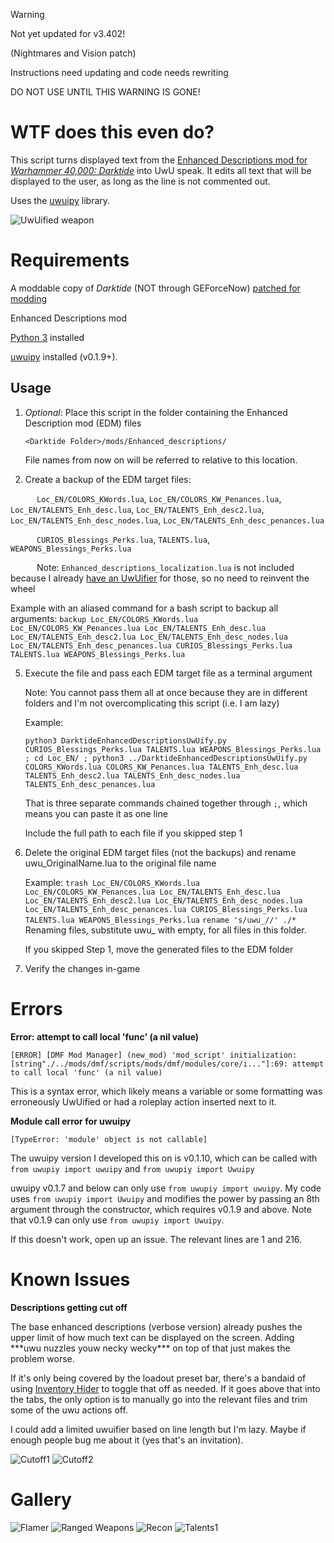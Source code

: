 > [!WARNING]
> Not yet updated for v3.402!
> 
> (Nightmares and Vision patch)
> 
> Instructions need updating and code needs rewriting
>
> DO NOT USE UNTIL THIS WARNING IS GONE!

# WTF does this even do?

This script turns displayed text from the [Enhanced Descriptions mod for *Warhammer 40,000: Darktide*](https://www.nexusmods.com/warhammer40kdarktide/mods/210) into UwU speak. It edits all text that will be displayed to the user, as long as the line is not commented out.

Uses the [uwuipy](https://github.com/Cuprum77/uwuipy) library.

![UwUified weapon](https://imgur.com/K603bvO.png)

# Requirements

A moddable copy of *Darktide* (NOT through GEForceNow) [patched for modding](https://dmf-docs.darkti.de/#/installing-mods)

Enhanced Descriptions mod

[Python 3](https://www.python.org/downloads/) installed

[uwuipy](https://github.com/Cuprum77/uwuipy) installed (v0.1.9+).

## Usage

1. *Optional*: Place this script in the folder containing the Enhanced Description mod (EDM) files

   ```<Darktide Folder>/mods/Enhanced_descriptions/```

   File names from now on will be referred to relative to this location.

3. Create a backup of the EDM target files:

&emsp;&emsp;&emsp;`Loc_EN/COLORS_KWords.lua`, `Loc_EN/COLORS_KW_Penances.lua`, `Loc_EN/TALENTS_Enh_desc.lua`, `Loc_EN/TALENTS_Enh_desc2.lua`, `Loc_EN/TALENTS_Enh_desc_nodes.lua`, `Loc_EN/TALENTS_Enh_desc_penances.lua`

&emsp;&emsp;&emsp;`CURIOS_Blessings_Perks.lua`, `TALENTS.lua`, `WEAPONS_Blessings_Perks.lua`

&emsp;&emsp;&emsp;Note: `Enhanced_descriptions_localization.lua` is not included because I already [have an UwUifier](https://github.com/Backup158/DarktideModLocalizationUwuify) for those, so no need to reinvent the wheel

   Example with an aliased command for a bash script to backup all arguments: ```backup Loc_EN/COLORS_KWords.lua Loc_EN/COLORS_KW_Penances.lua Loc_EN/TALENTS_Enh_desc.lua Loc_EN/TALENTS_Enh_desc2.lua Loc_EN/TALENTS_Enh_desc_nodes.lua Loc_EN/TALENTS_Enh_desc_penances.lua CURIOS_Blessings_Perks.lua TALENTS.lua WEAPONS_Blessings_Perks.lua```
   
5. Execute the file and pass each EDM target file as a terminal argument

   Note: You cannot pass them all at once because they are in different folders and I'm not overcomplicating this script (i.e. I am lazy)

   Example: 
   ```
   python3 DarktideEnhancedDescriptionsUwUify.py CURIOS_Blessings_Perks.lua TALENTS.lua WEAPONS_Blessings_Perks.lua ; cd Loc_EN/ ; python3 ../DarktideEnhancedDescriptionsUwUify.py COLORS_KWords.lua COLORS_KW_Penances.lua TALENTS_Enh_desc.lua TALENTS_Enh_desc2.lua TALENTS_Enh_desc_nodes.lua TALENTS_Enh_desc_penances.lua 
   ```

   That is three separate commands chained together through `;`, which means you can paste it as one line

   Include the full path to each file if you skipped step 1

6. Delete the original EDM target files (not the backups) and rename uwu_OriginalName.lua to the original file name

   Example: ```trash Loc_EN/COLORS_KWords.lua Loc_EN/COLORS_KW_Penances.lua Loc_EN/TALENTS_Enh_desc.lua Loc_EN/TALENTS_Enh_desc2.lua Loc_EN/TALENTS_Enh_desc_nodes.lua  Loc_EN/TALENTS_Enh_desc_penances.lua CURIOS_Blessings_Perks.lua TALENTS.lua WEAPONS_Blessings_Perks.lua```
            ```rename 's/uwu_//' ./*``` Renaming files, substitute uwu_ with empty, for all files in this folder.

   If you skipped Step 1, move the generated files to the EDM folder
  
8. Verify the changes in-game

# Errors
**Error: attempt to call local 'func' (a nil value)**

```
[ERROR] [DMF Mod Manager] (new_mod) 'mod_script' initialization: [string"./../mods/dmf/scripts/mods/dmf/modules/core/i..."]:69: attempt to call local 'func' (a nil value)
```

This is a syntax error, which likely means a variable or some formatting was erroneously UwUified or had a roleplay action inserted next to it.

**Module call error for uwuipy**

```
[TypeError: 'module' object is not callable]
```

The uwuipy version I developed this on is v0.1.10, which can be called with `from uwupiy import uwuipy` and `from uwupiy import Uwuipy`

uwuipy v0.1.7 and below can only use `from uwupiy import uwuipy`. My code uses `from uwupiy import Uwuipy` and modifies the power by passing an 8th argument through the constructor, which requires v0.1.9 and above. Note that v0.1.9 can only use `from uwupiy import Uwuipy`.

If this doesn't work, open up an issue. The relevant lines are 1 and 216.

# Known Issues

**Descriptions getting cut off**

The base enhanced descriptions (verbose version) already pushes the upper limit of how much text can be displayed on the screen. Adding \*\*\*uwu nuzzles youw necky wecky\*\*\* on top of that just makes the problem worse. 

If it's only being covered by the loadout preset bar, there's a bandaid of using [Inventory Hider](https://www.nexusmods.com/warhammer40kdarktide/mods/313) to toggle that off as needed. If it goes above that into the tabs, the only option is to manually go into the relevant files and trim some of the uwu actions off. 

I could add a limited uwuifier based on line length but I'm lazy. Maybe if enough people bug me about it (yes that's an invitation).

![Cutoff1](https://imgur.com/RBfE9C7.png)
![Cutoff2](https://imgur.com/AS1izjF.png)

# Gallery

![Flamer](https://imgur.com/bRrrpB0.png)
![Ranged Weapons](https://imgur.com/mF52XI1.png)
![Recon](https://imgur.com/DgE8amT.png)
![Talents1](https://imgur.com/K5HieQk.png)
